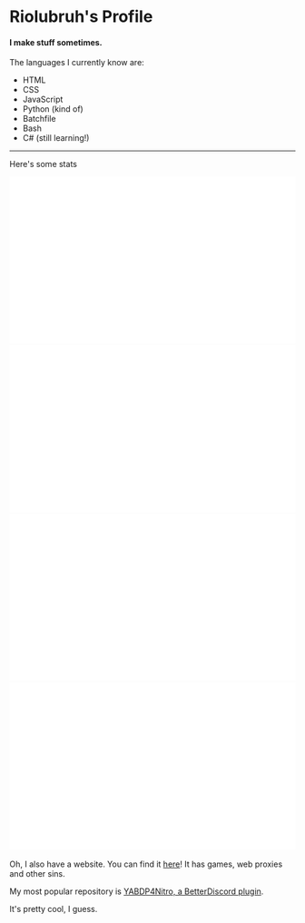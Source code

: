# Riolubruh's Profile
#### I make stuff sometimes.

The languages I currently know are:

- HTML
- CSS
- JavaScript
- Python (kind of)
- Batchfile
- Bash
- C# (still learning!)

___

Here's some stats

![](https://raw.githubusercontent.com/riolubruh/github-stats/master/generated/overview.svg#gh-dark-mode-only)
![](https://raw.githubusercontent.com/riolubruh/github-stats/master/generated/overview.svg#gh-light-mode-only)
![](https://raw.githubusercontent.com/riolubruh/github-stats/master/generated/languages.svg#gh-dark-mode-only)
![](https://raw.githubusercontent.com/riolubruh/github-stats/master/generated/languages.svg#gh-light-mode-only)

Oh, I also have a website. You can find it [here](https://github.com/riolubruh/riolubruh.github.io#stuff)! It has games, web proxies and other sins.

My most popular repository is [YABDP4Nitro, a BetterDiscord plugin](https://github.com/riolubruh/YABDP4Nitro).

It's pretty cool, I guess.
